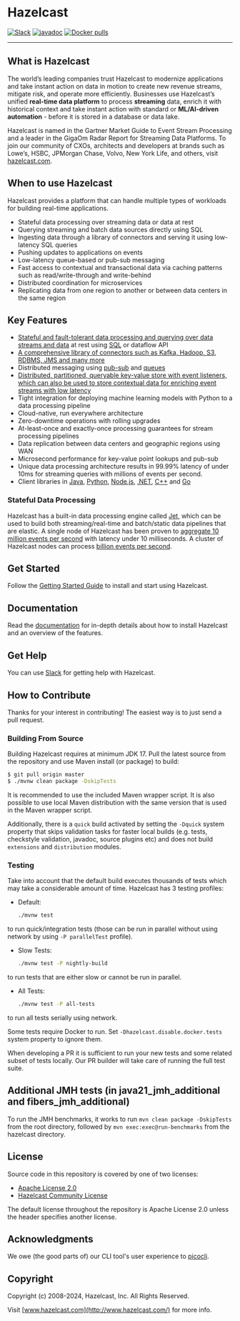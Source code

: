 # Hazelcast

[![Slack](https://img.shields.io/badge/slack-chat-green.svg)](https://slack.hazelcast.com/) 
[![javadoc](https://javadoc.io/badge2/com.hazelcast/hazelcast/latest/javadoc.svg)](https://javadoc.io/doc/com.hazelcast/hazelcast/latest)
[![Docker pulls](https://img.shields.io/docker/pulls/hazelcast/hazelcast)](https://hub.docker.com/r/hazelcast/hazelcast)

----

## What is Hazelcast

The world’s leading companies trust Hazelcast to modernize applications and take instant action on data in motion to create new revenue streams, mitigate risk, and operate more efficiently. Businesses use Hazelcast’s unified **real-time data platform** to process **streaming** data, enrich it with historical context and take instant action with standard or **ML/AI-driven automation** - before it is stored in a database or data lake. 

Hazelcast is named in the Gartner Market Guide to Event Stream Processing and a leader in the GigaOm Radar Report for Streaming Data Platforms. To join our community of CXOs, architects and developers at brands such as Lowe’s, HSBC, JPMorgan Chase, Volvo, New York Life, and others, visit [hazelcast.com](https://hazelcast.com).

## When to use Hazelcast

Hazelcast provides a platform that can handle multiple types of workloads for
building real-time applications.

* Stateful data processing over streaming data or data at rest
* Querying streaming and batch data sources directly using SQL
* Ingesting data through a library of connectors and serving it using
  low-latency SQL queries
* Pushing updates to applications on events
* Low-latency queue-based or pub-sub messaging  
* Fast access to contextual and transactional data via caching patterns such as
  read/write-through and write-behind
* Distributed coordination for microservices
* Replicating data from one region to another or between data centers in the
  same region

## Key Features

* [Stateful and fault-tolerant data processing and querying over data streams
  and data](#stateful-data-Processing) at rest using [SQL](https://docs.hazelcast.com/hazelcast/latest/sql/sql-overview) or dataflow API
* [A comprehensive library of connectors such as Kafka, Hadoop, S3, RDBMS, JMS
  and many more](https://docs.hazelcast.com/hazelcast/latest/integrate/connectors)
* Distributed messaging using [pub-sub](https://docs.hazelcast.com/hazelcast/latest/data-structures/topic.html) and [queues](https://docs.hazelcast.com/hazelcast/latest/data-structures/queue.html)
* [Distributed, partitioned, queryable key-value store with event listeners,
  which can also be used to store contextual data for enriching event streams
  with low latency](https://docs.hazelcast.com/hazelcast/latest/data-structures/map)
* Tight integration for deploying machine learning models with Python to a data
  processing pipeline
* Cloud-native, run everywhere architecture
* Zero-downtime operations with rolling upgrades
* At-least-once and exactly-once processing guarantees for stream processing
  pipelines
* Data replication between data centers and geographic regions using WAN 
* Microsecond performance for key-value point lookups and pub-sub
* Unique data processing architecture results in 99.99% latency of under 10ms
  for streaming queries with millions of events per second.
* Client libraries in [Java](https://github.com/hazelcast/hazelcast),
 [Python](https://github.com/hazelcast/hazelcast-python-client), [Node.js](https://github.com/hazelcast/hazelcast-nodejs-client), [.NET](https://github.com/hazelcast/hazelcast-csharp-client), [C++](https://github.com/hazelcast/hazelcast-cpp-client) and [Go](https://github.com/hazelcast/hazelcast-go-client)

### Stateful Data Processing

Hazelcast has a built-in data processing engine called
[Jet](https://docs.hazelcast.com/hazelcast/latest/pipelines/overview#what-is-the-jet-engine), which can be used to build both streaming/real-time
and batch/static data pipelines that are elastic. A single node of Hazelcast has been proven to [aggregate 10 million
events per second](https://foojay.io/today/sub-10-ms-latency-in-java-concurrent-gc-with-green-threads/) with
latency under 10 milliseconds. A cluster of Hazelcast nodes can process [billion
events per
second](https://hazelcast.com/blog/billion-events-per-second-with-millisecond-latency-streaming-analytics-at-giga-scale/).

## Get Started

Follow the [Getting Started
Guide](https://docs.hazelcast.com/hazelcast/latest/getting-started/install-hazelcast)
to install and start using Hazelcast.

## Documentation

Read the [documentation](https://docs.hazelcast.com/) for
in-depth details about how to install Hazelcast and an overview of the features.

## Get Help

You can use [Slack](https://slack.hazelcast.com/) for getting help with Hazelcast.

## How to Contribute

Thanks for your interest in contributing! The easiest way is to just send a pull
request.

### Building From Source

Building Hazelcast requires at minimum JDK 17. Pull the latest source from the
repository and use Maven install (or package) to build:

```bash
$ git pull origin master
$ ./mvnw clean package -DskipTests
```

It is recommended to use the included Maven wrapper script.
It is also possible to use local Maven distribution with the same 
version that is used in the Maven wrapper script.

Additionally, there is a `quick` build activated by setting the `-Dquick` system
property that skips validation tasks for faster local builds (e.g. tests, checkstyle
validation, javadoc, source plugins etc) and does not build `extensions` and `distribution` 
modules.

### Testing

Take into account that the default build executes thousands of tests which may
take a considerable amount of time. Hazelcast has 3 testing profiles:

* Default: 
  ```bash
  ./mvnw test
  ```
to run quick/integration tests (those can be run
  in parallel without using network by using `-P parallelTest` profile).
* Slow Tests: 
  ```bash
  ./mvnw test -P nightly-build
  ```
to run tests that are either slow
  or cannot be run in parallel.
* All Tests:
  ```bash
  ./mvnw test -P all-tests
  ```
to run all tests serially using
  network.

Some tests require Docker to run. Set `-Dhazelcast.disable.docker.tests` system property to ignore them.

When developing a PR it is sufficient to run your new tests and some 
related subset of tests locally. Our PR builder will take care of running
the full test suite.

## Additional JMH tests (in java21_jmh_additional and fibers_jmh_additional)
To run the JMH benchmarks, it works to run `mvn clean package -DskipTests` from the root directory, followed by `mvn exec:exec@run-benchmarks` from the hazelcast directory.

## License

Source code in this repository is covered by one of two licenses:

 * [Apache License 2.0](https://docs.hazelcast.com/hazelcast/latest/index.html#licenses-and-support)
 * [Hazelcast Community
    License](http://hazelcast.com/hazelcast-community-license)

The default license throughout the repository is Apache License 2.0 unless the
header specifies another license.

## Acknowledgments
We owe (the good parts of) our CLI tool's user experience to
[picocli](https://picocli.info/).

## Copyright

Copyright (c) 2008-2024, Hazelcast, Inc. All Rights Reserved.

Visit [www.hazelcast.com](http://www.hazelcast.com/) for more info.
